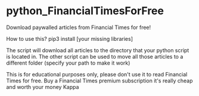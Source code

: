 # python_FinancialTimesForFree
Download paywalled articles from Financial Times for free!

How to use this?
pip3 install [your missing libraries]

The script will download all articles to the directory that your python script
is located in. The other script can be used to move all those articles to a different
folder (specify your path to make it work)

This is for educational purposes only, please don't use it to read Financial Times for free. Buy a Financial Times premium subscription it's really cheap and worth your money Kappa
